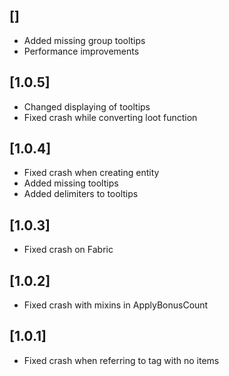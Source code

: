 ## []

- Added missing group tooltips
- Performance improvements

## [1.0.5]

- Changed displaying of tooltips
- Fixed crash while converting loot function

## [1.0.4]

- Fixed crash when creating entity
- Added missing tooltips
- Added delimiters to tooltips

## [1.0.3]

- Fixed crash on Fabric

## [1.0.2]

- Fixed crash with mixins in ApplyBonusCount

## [1.0.1]

- Fixed crash when referring to tag with no items